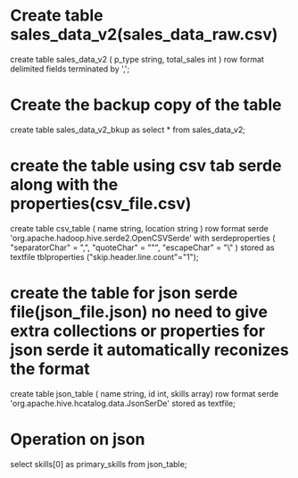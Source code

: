 # Create table sales_data_v2(sales_data_raw.csv)
create table sales_data_v2
     (
     p_type string,
     total_sales int
     )
     row format delimited
     fields terminated by ',';

# Create the backup copy of the table
create table sales_data_v2_bkup as select * from sales_data_v2;

# create the table using csv tab serde along with the properties(csv_file.csv)
create table csv_table
     (
     name string,
     location string
     )
     row format serde 'org.apache.hadoop.hive.serde2.OpenCSVSerde'
     with serdeproperties (
     "separatorChar" = ",",
     "quoteChar" = "\"",
     "escapeChar" = "\\"
     )
     stored as textfile
     tblproperties ("skip.header.line.count"="1");

# create the table for json serde file(json_file.json) no need to give extra collections or properties for json serde it automatically reconizes the format 
create table json_table
     (
     name string,
     id int,
     skills array<string>)
     row format serde 'org.apache.hive.hcatalog.data.JsonSerDe'
     stored as textfile;

# Operation on json 
select skills[0] as primary_skills from json_table;
